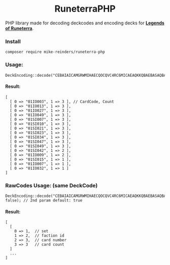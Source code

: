 <h1 align="center">RuneterraPHP</h1>

PHP library made for decoding deckcodes and encoding decks for [**Legends of Runeterra**](http://playruneterra.com). 

### Install
```
composer require mike-reinders/runeterra-php
```

### Usage:
```
DeckEncoding::decode("CEBAIAICAMGRWMIHAECQOCQVC4RC6MICAEAQKKQBAEBASAQBAECQ6AQBAIDSA");
```
#### Result:
```
[
  [ 0 => "01IO003", 1 => 3 ], // CardCode, Count
  [ 0 => "01IO013", 1 => 3 ],
  [ 0 => "01IO027", 1 => 3 ],
  [ 0 => "01IO049", 1 => 3 ],
  [ 0 => "01SI007", 1 => 3 ],
  [ 0 => "01SI010", 1 => 3 ],
  [ 0 => "01SI021", 1 => 3 ],
  [ 0 => "01SI023", 1 => 3 ],
  [ 0 => "01SI034", 1 => 3 ],
  [ 0 => "01SI047", 1 => 3 ],
  [ 0 => "01SI049", 1 => 3 ],
  [ 0 => "01SI042", 1 => 2 ],
  [ 0 => "01IO009", 1 => 2 ],
  [ 0 => "01SI015", 1 => 1 ],
  [ 0 => "01IO007", 1 => 1 ],
  [ 0 => "01IO032", 1 => 1 ]
]
```

### RawCodes Usage: (same DeckCode)
```
DeckEncoding::decode("CEBAIAICAMGRWMIHAECQOCQVC4RC6MICAEAQKKQBAEBASAQBAECQ6AQBAIDSA", false); // 2nd param default: true
```
#### Result:
```
[
  [
    0 => 1,  // set
    1 => 2,  // faction id
    2 => 3,  // card number
    3 => 3   // card count
  ]
  ...
]
```
